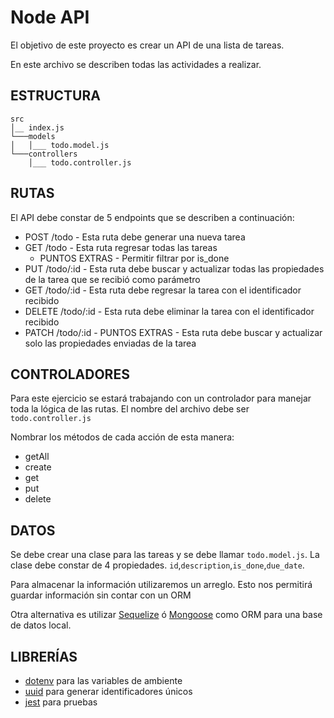 # Node API

El objetivo de este proyecto es crear un API de una lista de tareas.

En este archivo se describen todas las actividades a realizar.

## ESTRUCTURA

```
src
│__ index.js
└───models
│   │___ todo.model.js
└───controllers
    │___ todo.controller.js
```

## RUTAS

El API debe constar de 5 endpoints que se describen a continuación:

* POST /todo - Esta ruta debe generar una nueva tarea
* GET /todo - Esta ruta regresar todas las tareas
  * PUNTOS EXTRAS - Permitir filtrar por is_done
* PUT /todo/:id - Esta ruta debe buscar y actualizar todas las propiedades de la tarea que se recibió como parámetro
* GET /todo/:id - Esta ruta debe regresar la tarea con el identificador recibido
* DELETE /todo/:id - Esta ruta debe eliminar la tarea con el identificador recibido
* PATCH /todo/:id - PUNTOS EXTRAS - Esta ruta debe buscar y actualizar solo las propiedades enviadas de la tarea 

## CONTROLADORES

Para este ejercicio se estará trabajando con un controlador para manejar toda la lógica de las rutas. 
El nombre del archivo debe ser `todo.controller.js`

Nombrar los métodos de cada acción de esta manera:

* getAll
* create
* get
* put
* delete

## DATOS

Se debe crear una clase para las tareas y se debe llamar `todo.model.js`. 
La clase debe constar de 4 propiedades. `id`,`description`,`is_done`,`due_date`.

Para almacenar la información utilizaremos un arreglo. Esto nos permitirá guardar información sin contar con un ORM

Otra alternativa es utilizar [Sequelize](https://sequelize.org/) ó [Mongoose](https://mongoosejs.com/) como ORM
para una base de datos local.

## LIBRERÍAS

* [dotenv](https://github.com/motdotla/dotenv) para las variables de ambiente
* [uuid](https://www.npmjs.com/package/uuid) para generar identificadores únicos
* [jest](https://jestjs.io/) para pruebas
